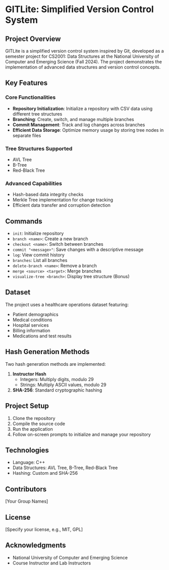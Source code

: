 # GITLite: Simplified Version Control System

## Project Overview

GITLite is a simplified version control system inspired by Git, developed as a semester project for CS2001: Data Structures at the National University of Computer and Emerging Science (Fall 2024). The project demonstrates the implementation of advanced data structures and version control concepts.

## Key Features

### Core Functionalities
- **Repository Initialization**: Initialize a repository with CSV data using different tree structures
- **Branching**: Create, switch, and manage multiple branches
- **Commit Management**: Track and log changes across branches
- **Efficient Data Storage**: Optimize memory usage by storing tree nodes in separate files

### Tree Structures Supported
- AVL Tree
- B-Tree
- Red-Black Tree

### Advanced Capabilities
- Hash-based data integrity checks
- Merkle Tree implementation for change tracking
- Efficient data transfer and corruption detection

## Commands

- `init`: Initialize repository
- `branch <name>`: Create a new branch
- `checkout <name>`: Switch between branches
- `commit "<message>"`: Save changes with a descriptive message
- `log`: View commit history
- `branches`: List all branches
- `delete-branch <name>`: Remove a branch
- `merge <source> <target>`: Merge branches
- `visualize-tree <branch>`: Display tree structure (Bonus)

## Dataset

The project uses a healthcare operations dataset featuring:
- Patient demographics
- Medical conditions
- Hospital services
- Billing information
- Medications and test results

## Hash Generation Methods

Two hash generation methods are implemented:
1. **Instructor Hash**
   - Integers: Multiply digits, modulo 29
   - Strings: Multiply ASCII values, modulo 29
2. **SHA-256**: Standard cryptographic hashing

## Project Setup

1. Clone the repository
2. Compile the source code
3. Run the application
4. Follow on-screen prompts to initialize and manage your repository

## Technologies

- Language: C++
- Data Structures: AVL Tree, B-Tree, Red-Black Tree
- Hashing: Custom and SHA-256

## Contributors

[Your Group Names]

## License

[Specify your license, e.g., MIT, GPL]

## Acknowledgments

- National University of Computer and Emerging Science
- Course Instructor and Lab Instructors
